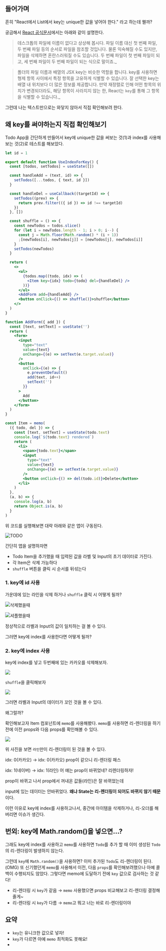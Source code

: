 ## 들어가며

흔히 "React에서 List에서 key는 unique한 값을 넣어야 한다." 라고 하는데 왤까?

궁금해서
[React 공식문서](https://react-ko.dev/learn/rendering-lists#why-does-react-need-keys)에서는 아래와 같이 설명한다.

> 데스크톱의 파일에 이름이 없다고 상상해 봅시다. 파일 이름 대신 첫 번째 파일, 두 번째 파일 등의 순서로 파일을 참조할 것입니다. 물론 익숙해질 수도 있지만, 파일을 삭제하면 혼란스러워질 수도 있습니다. 두 번째 파일이 첫 번째 파일이 되고, 세 번째 파일이 두 번째 파일이 되는 식으로 말이죠.\_

> 폴더의 파일 이름과 배열의 JSX key는 비슷한 역할을 합니다. key를 사용하면 형제 항목 사이에서 특정 항목을 고유하게 식별할 수 있습니다. 잘 선택한 key는 배열 내 위치보다 더 많은 정보를 제공합니다. 만약 재정렬로 인해 어떤 항목의 위치가 변경되더라도, 해당 항목이 사라지지 않는 한, React는 `key`를 통해 그 항목을 식별할 수 있습니다.\_

그런데 나는 텍스트만으로는 와닿지 않아서 직접 확인해보려 한다.

## 왜 key를 써야하는지 직접 확인해보기

Todo App을 간단하게 만들어서 key에 unique한 값을 써보는 것(1)과 index를 사용해보는 것(2)로 테스트를 해보았다.

```jsx showLineNumbers
let id = 1

export default function UseIndexForKey() {
  const [todos, setTodos] = useState([])

  const handleAdd = (text, id) => {
    setTodos([...todos, { text, id }])
  }

  const handleDel = useCallback((targetId) => {
    setTodos((prev) => {
      return prev.filter(({ id }) => id !== targetId)
    })
  }, [])

  const shuffle = () => {
    const newTodos = todos.slice()
    for (let i = newTodos.length - 1; i > 0; i--) {
      const j = Math.floor(Math.random() * (i + 1))
      ;[newTodos[i], newTodos[j]] = [newTodos[j], newTodos[i]]
    }
    setTodos(newTodos)
  }

  return (
    <>
      <ul>
        {todos.map((todo, idx) => (
          <Item key={idx} todo={todo} del={handleDel} />
        ))}
      </ul>
      <AddForm add={handleAdd} />
      <button onClick={() => shuffle()}>shuffle</button>
    </>
  )
}

function AddForm({ add }) {
  const [text, setText] = useState('')
  return (
    <form>
      <input
        type="text"
        value={text}
        onChange={(e) => setText(e.target.value)}
      />
      <button
        onClick={(e) => {
          e.preventDefault()
          add(text, id++)
          setText('')
        }}
      >
        Add
      </button>
    </form>
  )
}

const Item = memo(
  ({ todo, del }) => {
    const [text, setText] = useState(todo.text)
    console.log(`${todo.text} rendered`)
    return (
      <li>
        <span>{todo.text}</span>
        <input
          type="text"
          value={text}
          onChange={(e) => setText(e.target.value)}
        />
        <button onClick={() => del(todo.id)}>Delete</button>
      </li>
    )
  },
  (a, b) => {
    console.log(a, b)
    return Object.is(a, b)
  }
)
```

위 코드를 실행해보면 대략 아래와 같은 앱이 구동된다.

![TODO](/images/posts/react-key-memo-rerender/todo-app.png)

간단히 앱을 설명하자면

- Todo Item을 추가했을 때 입력된 값을 라벨 및 Input의 초기 데이터로 가진다.
- 각 Item은 삭제 가능하다
- `shuffle` 버튼을 클릭 시 순서를 뒤섞는다

### 1. key에 id 사용

가운데에 있는 라인을 삭제 하거나 `shuffle` 클릭 시 어떻게 될까?

![삭제했을때](/images/posts/react-key-memo-rerender/id-delete.png)

![셔플했을때](/images/posts/react-key-memo-rerender/id-shuffle.png)

정상적으로 라벨과 Input의 값이 일치하는 걸 볼 수 있다.

그러면 key에 index를 사용한다면 어떻게 될까?

### 2. key에 index 사용

key에 index를 넣고 두번째에 있는 카카오를 삭제해보자.

![](/images/posts/react-key-memo-rerender/idx-delete.png)

`shuffle`을 클릭해보자

![](/images/posts/react-key-memo-rerender/idx-shuffle.png)

그러면 라벨과 Input의 데이터가 꼬인 것을 볼 수 있다.

왜그럴까?

확인해보고자 Item 컴포넌트에 `memo`를 사용해봤다. `memo`를 사용하면 리-렌더링을 하기전에 이전 props와 다음 props를 확인해볼 수 있다.

![](/images/posts/react-key-memo-rerender/console-memo.png)

위 사진을 보면 `라인`만이 리-렌더링이 된 것을 볼 수 있다.

idx: 0(카카오) → idx: 0(카카오) prop이 같으니 리-렌더링 패스

idx: 1(네이버) → idx: 1(라인) 어 얘는 prop이 바뀌었네? 리렌더링하자!

prop이 바뀌고 나서 prop에서 꺼내온 값들(라인)은 잘 바뀌었는데

input에 있는 데이터는 안바뀌었다. **왜냐 State는 리-렌더링이 되어도 바뀌지 않기 때문**이다.

이런 이유로 key에 index를 사용하고나서, 중간에 아이템을 삭제하거나, 리-오더를 해버리면 이슈가 생긴다.

## 번외: key에 Math.random()을 넣으면…?

그래도 key에 index를 사용하고 `memo`를 사용하면 `Todo`를 추가 할 때 이미 생성된 `Todo`의 리-렌더링이 발생하지 않는다.

그런데 `key`에 `Math.random()`을 사용하면? 이미 추가된 `Todo`도 리-렌더링이 된다.(OMG)
또 신기했던게 `memo`를 사용해서 이전, 다음 `props`를 확인해보려했으나 아예 콜백이 수행되지도 않았다. 그렇다면 memo에 도달하기 전에 `key` 값으로 검사하는 것 같다!

- 리-렌더링 시 `key`가 같음 → `memo` 사용했으면 props 비교해보고 리-렌더링 결정해줄게~
- 리-렌더링 시 `key`가 다름 → `memo`고 뭐고 너는 바로 리-렌더링이야

## 요약

- `key`는 유니크한 값으로 넣자!
- `key`가 다르면 아예 `memo` 최적화도 못해요!
-
